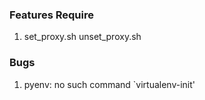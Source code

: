 
### Features Require
1. set_proxy.sh unset_proxy.sh  


### Bugs
1. pyenv: no such command `virtualenv-init'  
